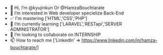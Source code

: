 - 👋 Hi, I’m @kyujinkun Or @HamzaBouchtarate
- 👀 I’m interested in Web developer specielize Back-End
- ✅ I'm mastering ['HTML','CSS','PHP']
- 🌱 I’m currently learning ['LARAVEL','RESTapi','SERVER ADMINISTRATOR']
- 💞️ I’m looking to collaborate on INTERNSHIP
- 📫 How to reach me ['LinkedIn' => https://www.linkedin.com/in/hamza-bouchtarate/]

<!---
kyujinkun/kyujinkun is a ✨ special ✨ repository because its `README.md` (this file) appears on your GitHub profile.
You can click the Preview link to take a look at your changes.
--->
